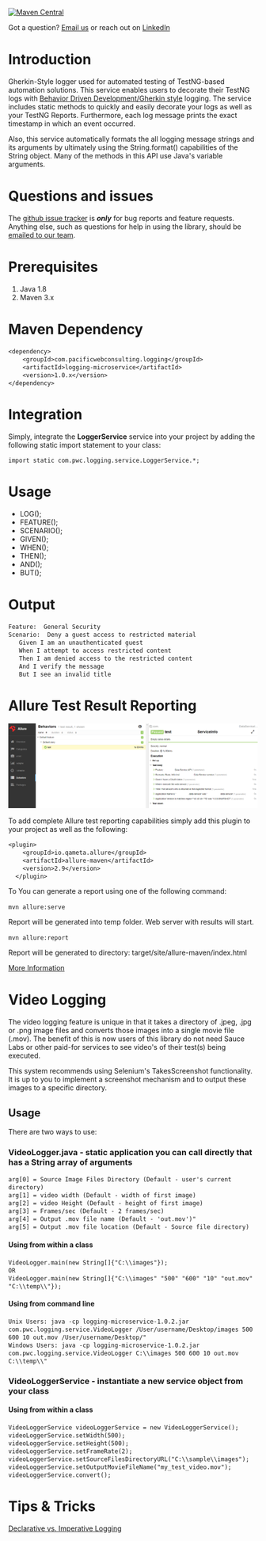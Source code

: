 [![Maven Central](https://maven-badges.herokuapp.com/maven-central/com.pacificwebconsulting.logging/logging-microservice/badge.svg?style=plastic)](https://maven-badges.herokuapp.com/maven-central/com.pacificwebconsulting.logging/logging-microservice)

Got a question?  [Email us](http://www.pacificwebconsulting.com/contact/) or reach out on [LinkedIn](https://www.linkedin.com/in/alombardo/) 

# Introduction

Gherkin-Style logger used for automated testing of TestNG-based automation solutions.  This service enables users to 
decorate their TestNG logs with [Behavior Driven Development/Gherkin style](https://code.google.com/p/spectacular/wiki/WritingBDDTests) 
logging.  The service includes static methods to quickly and easily decorate your logs as well as your TestNG Reports.  Furthermore, 
each log message prints the exact timestamp in which an event occurred. 
   
Also, this service automatically formats the all logging message strings and its arguments by ultimately using the String.format() 
capabilities of the String object.  Many of the methods in this API use Java's variable arguments. 

# Questions and issues

The [github issue tracker](https://github.com/AnthonyL22/logging-microservice/issues) is **_only_** for bug reports and 
feature requests. Anything else, such as questions for help in using the library, should be [emailed to our team](http://www.pacificwebconsulting.com/contact/).  

# Prerequisites

1. Java 1.8
2. Maven 3.x

# Maven Dependency

```
<dependency>
    <groupId>com.pacificwebconsulting.logging</groupId>
    <artifactId>logging-microservice</artifactId>
    <version>1.0.x</version>
</dependency>
```

# Integration

Simply, integrate the **LoggerService** service into your project by adding the following static import statement to your class:

```
import static com.pwc.logging.service.LoggerService.*;
```

# Usage
* LOG();
* FEATURE();
* SCENARIO();
* GIVEN();
* WHEN();
* THEN();
* AND();
* BUT();

# Output

```
Feature:  General Security
Scenario:  Deny a guest access to restricted material
   Given I am an unauthenticated guest
   When I attempt to access restricted content
   Then I am denied access to the restricted content
   And I verify the message
   But I see an invalid title
```

# Allure Test Result Reporting
![Sample](screenshots/test-results-report.png "Sample Custom Dashboard")

To add complete Allure test reporting capabilities simply add this plugin to your project as well as the following:

```
<plugin>
    <groupId>io.qameta.allure</groupId>
    <artifactId>allure-maven</artifactId>
    <version>2.9</version>
  </plugin>
```

To You can generate a report using one of the following command:

`mvn allure:serve`
    
Report will be generated into temp folder. Web server with results will start.

`mvn allure:report`
    
Report will be generated tо directory: target/site/allure-maven/index.html

[More Information](https://github.com/allure-framework/allure-maven)

# Video Logging
The video logging feature is unique in that it takes a directory of .jpeg, .jpg or .png image files and converts those 
images into a single movie file (.mov). The benefit of this is now users of this library do not need Sauce Labs or 
other paid-for services to see video's of their test(s) being executed.  

This system recommends using Selenium's TakesScreenshot functionality. It is up to you to implement a screenshot
mechanism and to output these images to a specific directory.

## Usage
There are two ways to use:

### VideoLogger.java - static application you can call directly that has a String array of arguments 
```
arg[0] = Source Image Files Directory (Default - user's current directory)
arg[1] = video width (Default - width of first image)
arg[2] = video Height (Default - height of first image)
arg[3] = Frames/sec (Default - 2 frames/sec)
arg[4] = Output .mov file name (Default - 'out.mov')"
arg[5] = Output .mov file location (Default - Source file directory)
```

#### Using from within a class
```
VideoLogger.main(new String[]{"C:\\images"});
OR
VideoLogger.main(new String[]{"C:\\images" "500" "600" "10" "out.mov" "C:\\temp\\"});
```

#### Using from command line
```
Unix Users: java -cp logging-microservice-1.0.2.jar com.pwc.logging.service.VideoLogger /User/username/Desktop/images 500 600 10 out.mov /User/username/Desktop/"
Windows Users: java -cp logging-microservice-1.0.2.jar com.pwc.logging.service.VideoLogger C:\\images 500 600 10 out.mov C:\\temp\\"
```

### VideoLoggerService - instantiate a new service object from your class

#### Using from within a class
```
VideoLoggerService videoLoggerService = new VideoLoggerService();
videoLoggerService.setWidth(500);
videoLoggerService.setHeight(500);
videoLoggerService.setFrameRate(2);
videoLoggerService.setSourceFilesDirectoryURL("C:\\sample\\images");
videoLoggerService.setOutputMovieFileName("my_test_video.mov");
videoLoggerService.convert();
```

# Tips & Tricks
[Declarative vs. Imperative Logging](http://itsadeliverything.com/declarative-vs-imperative-gherkin-scenarios-for-cucumber)

